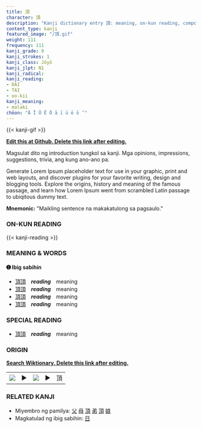 ```yaml
---
title: 頂
character: 頂
description: "Kanji dictionary entry 頂: meaning, on-kun reading, compounds, origin, related kanji"
content_type: kanji
featured_image: "/頂.gif"
weight: 111
frequency: 111
kanji_grade: 9
kanji_strokes: 1
kanji_class: Jōyō
kanji_jlpt: N1
kanji_radical: 
kanji_reading: 
- DAI
- TAI
- oo-kii
kanji_meaning:
- malaki
chōon: "Ā Ī Ū Ē Ō ā ī ū ē ō ’"
---
```

[//]: # (Don't edit the line below. Kanji animated GIF code is automatically generated.)
{{< kanji-gif >}}

[//]: # (Edit below this line.)

**[Edit this at Github. Delete this link after editing.](https://github.com/tim0g/tim/tree/main/content/kanji/頂/index.md)**

Magsulat dito ng introduction tungkol sa kanji. Mga opinions, impressions, suggestions, trivia, ang kung ano-ano pa.

Generate Lorem Ipsum placeholder text for use in your graphic, print and web layouts, and discover plugins for your favorite writing, design and blogging tools. Explore the origins, history and meaning of the famous passage, and learn how Lorem Ipsum went from scrambled Latin passage to ubiqitous dummy text.
 
**Mnemonic:** "Maikling sentence na makakatulong sa pagsaulo."

### ON-KUN READING

[//]: # (Don't edit the line below. ON-KUN READING code is automatically generated.)
{{< kanji-reading >}}

### MEANING & WORDS

#### ➊ **Ibig sabihin**
  - [頂](../頂)[頂](../頂)　***reading***　meaning
  - [頂](../頂)[頂](../頂)　***reading***　meaning
  - [頂](../頂)[頂](../頂)　***reading***　meaning
  - [頂](../頂)[頂](../頂)　***reading***　meaning

### SPECIAL READING
  - [頂](../頂)[頂](../頂)　***reading***　meaning

### ORIGIN

**[Search Wiktionary. Delete this link after editing.](https://wiktionary.org/wiki/頂)**
<table class="kanji-table"><tr><td>
<img src="60px-頂-bronze.svg.png">
</td><td>▶</td><td>
<img src="60px-頂-oracle.svg.png">
</td><td>▶</td>
<td class="kanji-origin">頂</td>
</tr></table>

### RELATED KANJI
- Miyembro ng pamilya: [父](../父) [母](../母) [頂](../頂) [弟](../弟) [頂](../頂) [娘](../娘)
- Magkatulad ng ibig sabihin: [日](../日)
